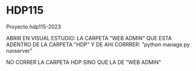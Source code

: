 # HDP115
 Proyecto hdp115-2023

 ABRIR EN VISUAL ESTUDIO: LA CARPETA "WEB ADMIN" QUE ESTA 
 ADENTRO DE LA CARPETA "HDP" Y DE AHI CORRRER: "python manage.py runserver"

 NO CORRER LA CARPETA HDP SINO QUE LA DE "WEB ADMIN"

